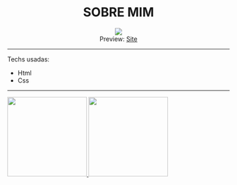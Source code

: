 <h1 align="center"> SOBRE MIM </h1>

<p align="center">
<img src="http://img.shields.io/static/v1?label=STATUS&message=CONCLUIDO&color=GREEN&style=for-the-badge"/> <br>Preview: <a href="http://www.luizcarlos.site/"> Site <a>
</p>
<hr>
<p> Techs usadas:
<ul>
<li>Html</li><li>Css</li>
</ul>
</p>
<hr>
<div>
  <a href="https://github.com/luizcarlosjj">
  <img height="180cm" src="https://github-readme-stats.vercel.app/api?username=luizcarlosjj&show_icons=true&theme=dracula&include_all_commits=true&count_private=true"/>
  <img height="180cm" src="https://github-readme-stats.vercel.app/api/top-langs/?username=luizcarlosjj&layout=compact&langs_count=16&theme=dracula"/>
</div>
